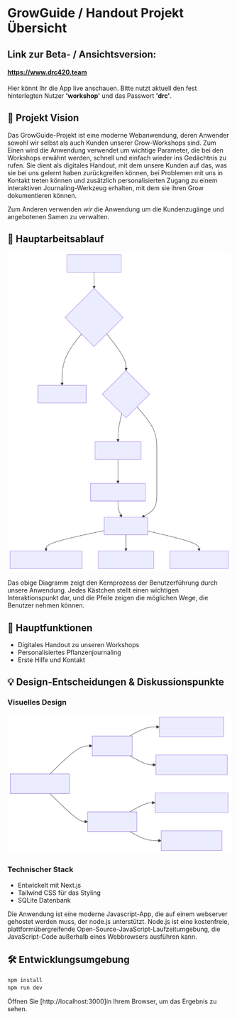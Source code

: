# GrowGuide / Handout Projekt Übersicht

## Link zur Beta- / Ansichtsversion: 

#### https://www.drc420.team

Hier könnt Ihr die App live anschauen. 
Bitte nutzt aktuell den fest hinterlegten Nutzer **'workshop'** und das Passwort **'drc'**.

## 🎯 Projekt Vision
Das GrowGuide-Projekt ist eine moderne Webanwendung, deren Anwender sowohl wir selbst als auch Kunden unserer Grow-Workshops sind. Zum Einen wird die Anwendung verwendet um wichtige Parameter, die bei den Workshops erwähnt werden, schnell und einfach wieder ins Gedächtnis zu rufen. Sie dient als digitales Handout, mit dem unsere Kunden auf das, was sie bei uns gelernt haben zurückgreifen können, bei Problemen mit uns in Kontakt treten können und zusätzlich personalisierten Zugang zu einem interaktiven Journaling-Werkzeug erhalten, mit dem sie ihren Grow dokumentieren können.

Zum Anderen verwenden *wir* die Anwendung um die Kundenzugänge und angebotenen Samen zu verwalten.

<div style="page-break-before: always;"></div>

## 🔄 Hauptarbeitsablauf

![diagram](./readme-with-diagrams-1.svg)

Das obige Diagramm zeigt den Kernprozess der Benutzerführung durch unsere Anwendung. Jedes Kästchen stellt einen wichtigen Interaktionspunkt dar, und die Pfeile zeigen die möglichen Wege, die Benutzer nehmen können.

## 🌟 Hauptfunktionen
- Digitales Handout zu unseren Workshops
- Personalisiertes Pflanzenjournaling
- Erste Hilfe und Kontakt


## 💡 Design-Entscheidungen & Diskussionspunkte

### Visuelles Design
![diagram](./readme-with-diagrams-2.svg)

### Technischer Stack

- Entwickelt mit Next.js
- Tailwind CSS für das Styling
- SQLite Datenbank

Die Anwendung ist eine moderne Javascript-App, die auf einem webserver gehostet werden muss, der node.js unterstützt. Node.js ist eine kostenfreie, plattformübergreifende Open-Source-JavaScript-Laufzeitumgebung, die JavaScript-Code außerhalb eines Webbrowsers ausführen kann.


## 🛠️ Entwicklungsumgebung

```bash
npm install
npm run dev
```

Öffnen Sie [http://localhost:3000]in Ihrem Browser, um das Ergebnis zu sehen.
